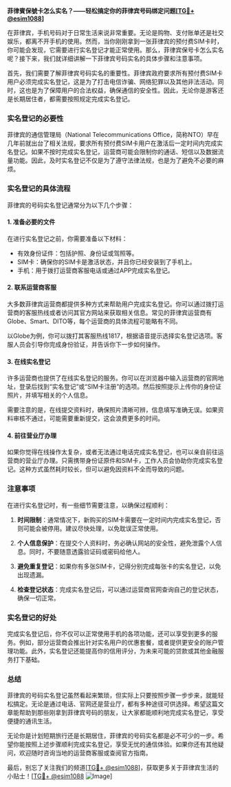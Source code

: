 **菲律賓保號卡怎么实名？——轻松搞定你的菲律宾号码绑定问题[[TG💪+ @esim1088](https://t.me/s/esim1088)]**

在菲律宾，手机号码对于日常生活来说非常重要。无论是购物、支付账单还是社交娱乐，都离不开手机的使用。然而，当你刚刚拿到一张菲律宾的预付费SIM卡时，你可能会发现，它需要进行实名登记才能正常使用。那么，菲律宾保号卡怎么实名呢？接下来，我们就详细讲解一下菲律宾号码实名的具体步骤和注意事项。

首先，我们需要了解菲律宾号码实名的重要性。菲律宾政府要求所有预付费SIM卡用户必须完成实名登记，这是为了打击电信诈骗、网络犯罪以及其他非法活动。同时，这也是为了保障用户的合法权益，确保通信的安全性。因此，无论你是游客还是长期居住者，都需要按照规定完成实名登记。

### 实名登记的必要性

菲律宾的通信管理局（National Telecommunications Office，简称NTO）早在几年前就出台了相关法规，要求所有预付费SIM卡用户在激活后一定时间内完成实名登记。如果不按时完成实名登记，运营商可能会限制你的通话、短信以及数据流量功能。因此，及时实名登记不仅是为了遵守法律法规，也是为了避免不必要的麻烦。

### 实名登记的具体流程

菲律宾的号码实名登记通常分为以下几个步骤：

#### 1. 准备必要的文件

在进行实名登记之前，你需要准备以下材料：
- 有效身份证件：包括护照、身份证或驾照等。
- SIM卡：确保你的SIM卡是激活状态，并且你已经安装到了手机上。
- 手机：用于拨打运营商客服电话或通过APP完成实名登记。

#### 2. 联系运营商客服

大多数菲律宾运营商都提供多种方式来帮助用户完成实名登记。你可以通过拨打运营商的客服热线或者访问其官方网站来获取相关信息。常见的菲律宾运营商有Globe、Smart、DITO等，每个运营商的具体流程可能略有不同。

以Globe为例，你可以拨打其客服热线1817，根据语音提示选择实名登记选项。客服人员会引导你完成身份验证，并告诉你下一步如何操作。

#### 3. 在线实名登记

许多运营商也提供了在线实名登记的服务。你可以在浏览器中输入运营商的官网地址，登录后找到“实名登记”或“SIM卡注册”的选项。然后按照提示上传你的身份证照片，并填写相关的个人信息。

需要注意的是，在线提交资料时，确保照片清晰可辨，信息填写准确无误。如果资料审核不通过，可能需要重新提交，这会浪费更多的时间。

#### 4. 前往营业厅办理

如果你觉得在线操作太复杂，或者无法通过电话完成实名登记，也可以亲自前往运营商的营业厅办理。只需携带身份证原件和SIM卡，工作人员会协助你完成实名登记。这种方式虽然耗时较长，但可以避免因资料不全而导致的问题。

### 注意事项

在进行实名登记时，有一些细节需要注意，以确保过程顺利：

1. **时间限制**：通常情况下，新购买的SIM卡需要在一定时间内完成实名登记，否则可能会被停用。建议尽快处理，以免耽误正常使用。

2. **个人信息保护**：在提交个人资料时，务必确认网站的安全性，避免泄露个人信息。同时，不要随意透露验证码或密码给他人。

3. **避免重复登记**：如果你有多张SIM卡，记得分别完成每张卡的实名登记，以免出现遗漏。

4. **检查登记状态**：完成实名登记后，可以通过运营商官网查询自己的登记状态，确保一切正常。

### 实名登记的好处

完成实名登记后，你不仅可以正常使用手机的各项功能，还可以享受到更多的服务。例如，部分运营商会推出针对实名用户的优惠套餐，或者提供更安全的账户管理功能。此外，实名登记还能提高你的信用评分，为未来可能的贷款或其他金融服务打下基础。

### 总结

菲律宾的号码实名登记虽然看起来繁琐，但实际上只要按照步骤一步步来，就能轻松搞定。无论是通过电话、官网还是营业厅，都有多种途径可供选择。希望这篇文章能帮助到那些刚拿到菲律宾号码的朋友，让大家都能顺利地完成实名登记，享受便捷的通讯生活。

无论你是计划短期旅行还是长期居住，菲律宾的号码实名都是必不可少的一步。希望你能按照上述步骤顺利完成实名登记，享受无忧的通信体验。如果你还有其他疑问，欢迎随时咨询当地的运营商客服或查阅官方指南。

最后，别忘了关注我们的频道[[TG💪+ @esim1088](https://t.me/s/esim1088)]，获取更多关于菲律宾生活的小贴士！[[TG💪+ @esim1088](https://t.me/s/esim1088) ![Image](https://i.postimg.cc/4NQfJmqS/Snipaste-2025-05-13-00-14-12.png)]